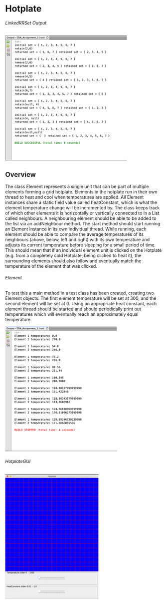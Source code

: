 # Hotplate
###### LinkedRRSet Output
<img src="Hotplate/DSA-2019-A1-LinkedRRSet.png" height="400">

## Overview
The class Element represents a single unit that can be part of multiple elements forming a grid hotplate. Elements in the hotplate run in their own thread to heat and cool when temperatures are applied. All Element instances share a static field value called heatConstant, which is what the element temperature change will be incremented by. The class keeps track of which other elements it is horizontally or vertically connected to in a List called neighbours. A neighbouring element should be able to be added to the list via an addNeighbour method. The start method should start running an Element instance in its own individual thread. While running, each element should be able to compare the average temperatures of its neighbours (above, below, left and right) with its own temperature and adjusts its current temperature before sleeping for a small period of time. This should mean that if an individual element unit is clicked on the Hotplate (e.g. from a completely cold Hotplate, being clicked to heat it), the surrounding elements should also follow and eventually match the temperature of the element that was clicked.

###### Element
To test this a main method in a test class has been created, creating two Element objects. The first element temperature will be set at 300, and the second element will be set at 0. Using an appropriate heat constant, each element thread should be started and should periodically print out temperatures which will eventually reach an approximately equal temperature. 

<img src="Hotplate/DSA-2019-A1-Element.png" height="400">


###### HotplateGUI


<img src="Hotplate/DSA-2019-A1-HotplateGUI.png" height="400"> 
